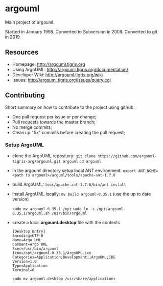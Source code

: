 # argouml
Main project of argouml.

Started in January 1998. Converted to Subversion in 2006. Converted to git in 2019.

## Resources

* Homepage: <http://argouml.tigris.org>
* Using ArgoUML: <http://argouml.tigris.org/documentation/>
* Developer Wiki: <http://argouml.tigris.org/wiki>
* Issues: <http://argouml.tigris.org/issues/query.cgi>

## Contributing

Short summary on how to contribute to the project using github:

* One pull request per issue or per change;
* Pull requests towards the master branch;
* No merge commits;
* Clean up "fix" commits before creating the pull request;

### Setup ArgoUML

* clone the ArgoUML repository:
  `git clone https://github.com/argouml-tigris-org/argouml.git argouml`
  `cd argouml`

* in the argouml directory setup local ANT environment:
  `export ANT_NOME=<path to argouml>/arguml/tools/apache-ant-1.7.0`

* build ArgoUML:
  `toos/apache-ant-1.7.0/bin/ant install`

* install ArgoUML locally:
  `mv build argouml-0.35.1`  (use the up to date version)

  `sudo mv argouml-0.35.1 /opt`
  `sudo ln -s /opt/argouml-0.35.1/argouml.sh /usr/bin/argouml`

* create a local **argouml.desktop** file with the contents

  ```
  [Desktop Entry]
  Encoding=UTF-8
  Name=Argo UML
  Comment=Argo UML
  Exec=/usr/bin/argouml
  Icon=/opt/argouml-0.35.1/ArgoUML.ico
  Categories=Application;Development;;ArgoUML;IDE
  Version=1.0
  Type=Application
  Terminal=0
  ```

  `sudo mv argouml.desktop /usr/share/applications`
